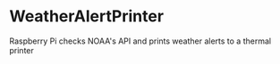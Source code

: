 # WeatherAlertPrinter
Raspberry Pi checks NOAA's API and prints weather alerts to a thermal printer
